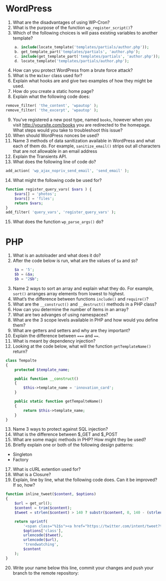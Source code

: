 # WordPress
1. What are the disadvantages of using WP-Cron?
2. What is the purpose of the function `wp_register_script()`?
3. Which of the following choices is will pass existing variables to another template?
```php
    a. include(locate_template('templates/partials/author.php'));
    b. get_template_part('templates/partials', 'author.php');
    c. include(get_template_part('templates/partials', 'author.php'));
    d. locate_template('templates/partials/author.php');
```
4. How can you protect WordPress from a brute force attack?
5. What is the `Walker` class used for?
6. Explain what hooks are and give two examples of how they might be used.
7. How do you create a static home page?
8. Explain what the following code does:
```php
remove_filter( 'the_content', 'wpautop' );
remove_filter( 'the_excerpt', 'wpautop' );
```
9. You've registered a new post type, named `books`, however when you visit http://yoursite.com/books you are redirected to the homepage. What steps would you take to troubleshoot this issue?
10. When should WordPress nonces be used?
11. Name 3 methods of data sanitization available in WordPress and what each of them do. For example, `sanitize_email()` strips out all characters that are not allowable in an email address
12. Explain the Transients API.
13. What does the following line of code do?
```php
add_action( 'wp_ajax_nopriv_send_email', 'send_email' );
```
14. What might the following code be used for?
```php
function register_query_vars( $vars ) {
	$vars[] = 'photos';
	$vars[] = 'files';
	return $vars;
}
add_filter( 'query_vars', 'register_query_vars' );
```
15. What does the function `wp_parse_args()` do?


# PHP
1. What is an autoloader and what does it do?
2. After the code below is run, what are the values of `$a` and `$b`?
```php
    $a = '5';
    $b = &$a;
    $b = "2$b";
```
3. Name 2 ways to sort an array and explain what they do. For example, `sort()` arranges array elements from lowest to highest.
4. What’s the difference between functions `include()` and `require()`?
5. What are the `__construct()` and `__destruct()` methods in a PHP class?
6. How can you determine the number of items in an array?
7. What are two advanges of using namespaces?
8. What are the 3 scope levels available in PHP and how would you define them?
9. What are getters and setters and why are they important?
10. Explain the difference between `===` and `==`.
11. What is meant by dependency injection?
12. Looking at the code below, what will the function `getTemplateName()` return?
```php
class Tempalte
{
    protected $template_name;

    public function __construct()
    {
        $this->template_name = 'innovation_card';
    }

    public static function getTempalteName()
    {
        return $this->template_name;
    }
}
```
13. Name 3 ways to protect against SQL injection?
14. What is the difference between $_GET and $_POST
15. What are some magic methods in PHP? How might they be used?
16. Briefly explain one or both of the following design patterns:
- Singleton
- Factory
17. What is cURL extention used for?
18. What is a Closure?
19. Explain, line by line, what the following code does. Can it be improved? If so, how?
```php
function inline_tweet($content, $options)
{
    $url = get_url();
    $content = trim($content);
    $tweet = strlen($content) > 140 ? substr($content, 0, 140 - (strlen($url)) : $content;

    return sprintf(
        '<span class="%1$s"><a href="https://twitter.com/intent/tweet?text=%2$s&url=%3$s&via=%4$s" target="_blank">%5$s</a></span>',
        $options['class'],
        urlencode($tweet),
        urlencode($url),
        'trendwatching',
        $content
    );
}
```
20. Write your name below this line, commit your changes and push your branch to the remote repository:

